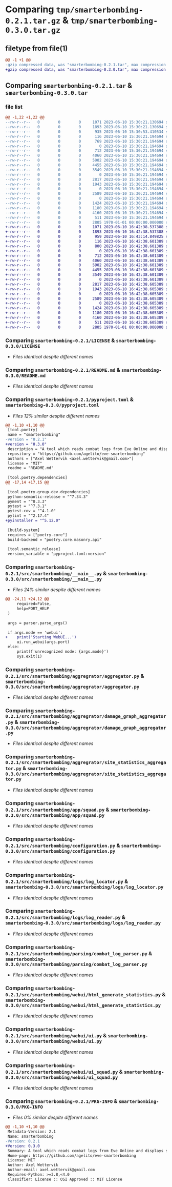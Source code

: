 # Comparing `tmp/smarterbombing-0.2.1.tar.gz` & `tmp/smarterbombing-0.3.0.tar.gz`

## filetype from file(1)

```diff
@@ -1 +1 @@
-gzip compressed data, was "smarterbombing-0.2.1.tar", max compression
+gzip compressed data, was "smarterbombing-0.3.0.tar", max compression
```

## Comparing `smarterbombing-0.2.1.tar` & `smarterbombing-0.3.0.tar`

### file list

```diff
@@ -1,22 +1,22 @@
--rw-r--r--   0        0        0     1071 2023-06-10 15:30:21.130694 smarterbombing-0.2.1/LICENSE
--rw-r--r--   0        0        0     1893 2023-06-10 15:30:21.130694 smarterbombing-0.2.1/README.md
--rw-r--r--   0        0        0      935 2023-06-10 15:30:53.410534 smarterbombing-0.2.1/pyproject.toml
--rw-r--r--   0        0        0      116 2023-06-10 15:30:21.194694 smarterbombing-0.2.1/src/smarterbombing/__init__.py
--rw-r--r--   0        0        0      769 2023-06-10 15:30:21.194694 smarterbombing-0.2.1/src/smarterbombing/__main__.py
--rw-r--r--   0        0        0        0 2023-06-10 15:30:21.194694 smarterbombing-0.2.1/src/smarterbombing/aggregrator/__init__.py
--rw-r--r--   0        0        0      712 2023-06-10 15:30:21.194694 smarterbombing-0.2.1/src/smarterbombing/aggregrator/aggregator.py
--rw-r--r--   0        0        0     4060 2023-06-10 15:30:21.194694 smarterbombing-0.2.1/src/smarterbombing/aggregrator/damage_graph_aggregator.py
--rw-r--r--   0        0        0     5902 2023-06-10 15:30:21.194694 smarterbombing-0.2.1/src/smarterbombing/aggregrator/site_statistics_aggregator.py
--rw-r--r--   0        0        0     4455 2023-06-10 15:30:21.194694 smarterbombing-0.2.1/src/smarterbombing/app/squad.py
--rw-r--r--   0        0        0     3549 2023-06-10 15:30:21.194694 smarterbombing-0.2.1/src/smarterbombing/configuration.py
--rw-r--r--   0        0        0        0 2023-06-10 15:30:21.194694 smarterbombing-0.2.1/src/smarterbombing/logs/__init__.py
--rw-r--r--   0        0        0     2817 2023-06-10 15:30:21.194694 smarterbombing-0.2.1/src/smarterbombing/logs/log_locator.py
--rw-r--r--   0        0        0     1943 2023-06-10 15:30:21.194694 smarterbombing-0.2.1/src/smarterbombing/logs/log_reader.py
--rw-r--r--   0        0        0        0 2023-06-10 15:30:21.194694 smarterbombing-0.2.1/src/smarterbombing/parsing/__init__.py
--rw-r--r--   0        0        0     2589 2023-06-10 15:30:21.194694 smarterbombing-0.2.1/src/smarterbombing/parsing/combat_log_parser.py
--rw-r--r--   0        0        0        0 2023-06-10 15:30:21.194694 smarterbombing-0.2.1/src/smarterbombing/webui/__init__.py
--rw-r--r--   0        0        0     1424 2023-06-10 15:30:21.194694 smarterbombing-0.2.1/src/smarterbombing/webui/html_generate_statistics.py
--rw-r--r--   0        0        0     1180 2023-06-10 15:30:21.194694 smarterbombing-0.2.1/src/smarterbombing/webui/ui.py
--rw-r--r--   0        0        0     4160 2023-06-10 15:30:21.194694 smarterbombing-0.2.1/src/smarterbombing/webui/ui_squad.py
--rw-r--r--   0        0        0      511 2023-06-10 15:30:21.194694 smarterbombing-0.2.1/src/smarterbombing/webui/ui_squads.py
--rw-r--r--   0        0        0     2805 1970-01-01 00:00:00.000000 smarterbombing-0.2.1/PKG-INFO
+-rw-r--r--   0        0        0     1071 2023-06-10 16:42:38.537388 smarterbombing-0.3.0/LICENSE
+-rw-r--r--   0        0        0     1893 2023-06-10 16:42:38.537388 smarterbombing-0.3.0/README.md
+-rw-r--r--   0        0        0      959 2023-06-10 16:43:14.849825 smarterbombing-0.3.0/pyproject.toml
+-rw-r--r--   0        0        0      116 2023-06-10 16:42:38.601389 smarterbombing-0.3.0/src/smarterbombing/__init__.py
+-rw-r--r--   0        0        0      800 2023-06-10 16:42:38.601389 smarterbombing-0.3.0/src/smarterbombing/__main__.py
+-rw-r--r--   0        0        0        0 2023-06-10 16:42:38.601389 smarterbombing-0.3.0/src/smarterbombing/aggregrator/__init__.py
+-rw-r--r--   0        0        0      712 2023-06-10 16:42:38.601389 smarterbombing-0.3.0/src/smarterbombing/aggregrator/aggregator.py
+-rw-r--r--   0        0        0     4060 2023-06-10 16:42:38.601389 smarterbombing-0.3.0/src/smarterbombing/aggregrator/damage_graph_aggregator.py
+-rw-r--r--   0        0        0     5902 2023-06-10 16:42:38.601389 smarterbombing-0.3.0/src/smarterbombing/aggregrator/site_statistics_aggregator.py
+-rw-r--r--   0        0        0     4455 2023-06-10 16:42:38.601389 smarterbombing-0.3.0/src/smarterbombing/app/squad.py
+-rw-r--r--   0        0        0     3549 2023-06-10 16:42:38.601389 smarterbombing-0.3.0/src/smarterbombing/configuration.py
+-rw-r--r--   0        0        0        0 2023-06-10 16:42:38.601389 smarterbombing-0.3.0/src/smarterbombing/logs/__init__.py
+-rw-r--r--   0        0        0     2817 2023-06-10 16:42:38.605389 smarterbombing-0.3.0/src/smarterbombing/logs/log_locator.py
+-rw-r--r--   0        0        0     1943 2023-06-10 16:42:38.605389 smarterbombing-0.3.0/src/smarterbombing/logs/log_reader.py
+-rw-r--r--   0        0        0        0 2023-06-10 16:42:38.605389 smarterbombing-0.3.0/src/smarterbombing/parsing/__init__.py
+-rw-r--r--   0        0        0     2589 2023-06-10 16:42:38.605389 smarterbombing-0.3.0/src/smarterbombing/parsing/combat_log_parser.py
+-rw-r--r--   0        0        0        0 2023-06-10 16:42:38.605389 smarterbombing-0.3.0/src/smarterbombing/webui/__init__.py
+-rw-r--r--   0        0        0     1424 2023-06-10 16:42:38.605389 smarterbombing-0.3.0/src/smarterbombing/webui/html_generate_statistics.py
+-rw-r--r--   0        0        0     1180 2023-06-10 16:42:38.605389 smarterbombing-0.3.0/src/smarterbombing/webui/ui.py
+-rw-r--r--   0        0        0     4160 2023-06-10 16:42:38.605389 smarterbombing-0.3.0/src/smarterbombing/webui/ui_squad.py
+-rw-r--r--   0        0        0      511 2023-06-10 16:42:38.605389 smarterbombing-0.3.0/src/smarterbombing/webui/ui_squads.py
+-rw-r--r--   0        0        0     2805 1970-01-01 00:00:00.000000 smarterbombing-0.3.0/PKG-INFO
```

### Comparing `smarterbombing-0.2.1/LICENSE` & `smarterbombing-0.3.0/LICENSE`

 * *Files identical despite different names*

### Comparing `smarterbombing-0.2.1/README.md` & `smarterbombing-0.3.0/README.md`

 * *Files identical despite different names*

### Comparing `smarterbombing-0.2.1/pyproject.toml` & `smarterbombing-0.3.0/pyproject.toml`

 * *Files 12% similar despite different names*

```diff
@@ -1,10 +1,10 @@
 [tool.poetry]
 name = "smarterbombing"
-version = "0.2.1"
+version = "0.3.0"
 description = "A tool which reads combat logs from Eve Online and displays statistics."
 repository = "https://github.com/agelito/eve-smarterbombing"
 authors = ["Axel Wettervik <axel.wettervik@gmail.com>"]
 license = "MIT"
 readme = "README.md"
 
 [tool.poetry.dependencies]
@@ -17,14 +17,15 @@
 
 [tool.poetry.group.dev.dependencies]
 python-semantic-release = "^7.34.3"
 pyment = "^0.3.3"
 pytest = "^7.3.1"
 pytest-cov = "^4.1.0"
 pylint = "^2.17.4"
+pyinstaller = "^5.12.0"
 
 [build-system]
 requires = ["poetry-core"]
 build-backend = "poetry.core.masonry.api"
 
 [tool.semantic_release]
 version_variable = "pyproject.toml:version"
```

### Comparing `smarterbombing-0.2.1/src/smarterbombing/__main__.py` & `smarterbombing-0.3.0/src/smarterbombing/__main__.py`

 * *Files 24% similar despite different names*

```diff
@@ -24,11 +24,12 @@
     required=False,
     help=PORT_HELP
 )
 
 args = parser.parse_args()
 
 if args.mode == 'webui':
+    print('Starting WebUI...')
     ui.run_webui(args.port)
 else:
     print(f'unrecognized mode: {args.mode}')
     sys.exit(1)
```

### Comparing `smarterbombing-0.2.1/src/smarterbombing/aggregrator/aggregator.py` & `smarterbombing-0.3.0/src/smarterbombing/aggregrator/aggregator.py`

 * *Files identical despite different names*

### Comparing `smarterbombing-0.2.1/src/smarterbombing/aggregrator/damage_graph_aggregator.py` & `smarterbombing-0.3.0/src/smarterbombing/aggregrator/damage_graph_aggregator.py`

 * *Files identical despite different names*

### Comparing `smarterbombing-0.2.1/src/smarterbombing/aggregrator/site_statistics_aggregator.py` & `smarterbombing-0.3.0/src/smarterbombing/aggregrator/site_statistics_aggregator.py`

 * *Files identical despite different names*

### Comparing `smarterbombing-0.2.1/src/smarterbombing/app/squad.py` & `smarterbombing-0.3.0/src/smarterbombing/app/squad.py`

 * *Files identical despite different names*

### Comparing `smarterbombing-0.2.1/src/smarterbombing/configuration.py` & `smarterbombing-0.3.0/src/smarterbombing/configuration.py`

 * *Files identical despite different names*

### Comparing `smarterbombing-0.2.1/src/smarterbombing/logs/log_locator.py` & `smarterbombing-0.3.0/src/smarterbombing/logs/log_locator.py`

 * *Files identical despite different names*

### Comparing `smarterbombing-0.2.1/src/smarterbombing/logs/log_reader.py` & `smarterbombing-0.3.0/src/smarterbombing/logs/log_reader.py`

 * *Files identical despite different names*

### Comparing `smarterbombing-0.2.1/src/smarterbombing/parsing/combat_log_parser.py` & `smarterbombing-0.3.0/src/smarterbombing/parsing/combat_log_parser.py`

 * *Files identical despite different names*

### Comparing `smarterbombing-0.2.1/src/smarterbombing/webui/html_generate_statistics.py` & `smarterbombing-0.3.0/src/smarterbombing/webui/html_generate_statistics.py`

 * *Files identical despite different names*

### Comparing `smarterbombing-0.2.1/src/smarterbombing/webui/ui.py` & `smarterbombing-0.3.0/src/smarterbombing/webui/ui.py`

 * *Files identical despite different names*

### Comparing `smarterbombing-0.2.1/src/smarterbombing/webui/ui_squad.py` & `smarterbombing-0.3.0/src/smarterbombing/webui/ui_squad.py`

 * *Files identical despite different names*

### Comparing `smarterbombing-0.2.1/PKG-INFO` & `smarterbombing-0.3.0/PKG-INFO`

 * *Files 0% similar despite different names*

```diff
@@ -1,10 +1,10 @@
 Metadata-Version: 2.1
 Name: smarterbombing
-Version: 0.2.1
+Version: 0.3.0
 Summary: A tool which reads combat logs from Eve Online and displays statistics.
 Home-page: https://github.com/agelito/eve-smarterbombing
 License: MIT
 Author: Axel Wettervik
 Author-email: axel.wettervik@gmail.com
 Requires-Python: >=3.8,<4.0
 Classifier: License :: OSI Approved :: MIT License
```

